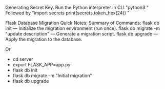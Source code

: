 Generating Secret Key. 
Run the Python interpreter in CLI "python3
" Followed by "import secrets
print(secrets.token_hex(24))
"

Flask Database Migration Quick Notes:
Summary of Commands:
flask db init — Initialize the migration environment (run once).
flask db migrate -m "update description" — Generate a migration script.
flask db upgrade — Apply the migration to the database.

Or 
- cd server
- export FLASK_APP=app.py
- flask db init
- flask db migrate -m "Initial migration"
- flask db upgrade